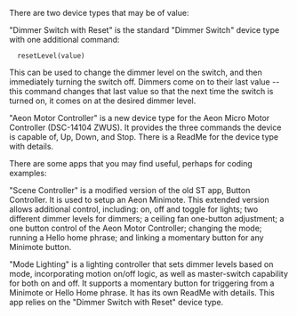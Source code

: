 There are two device types that may be of value:

"Dimmer Switch with Reset" is the standard "Dimmer Switch" device type with one additional command:

      resetLevel(value)

This can be used to change the dimmer level on the switch, and then immediately turning the switch off.  Dimmers come
on to their last value -- this command changes that last value so that the next time the switch is turned on, it
comes on at the desired dimmer level.

"Aeon Motor Controller" is a new device type for the Aeon Micro Motor Controller (DSC-14104 ZWUS).  It provides
the three commands the device is capable of, Up, Down, and Stop.  There is a ReadMe for the device type with details.

There are some apps that you may find useful, perhaps for coding examples:

"Scene Controller" is a modified version of the old ST app, Button Controller.  It is used to setup an Aeon Minimote.
This extended version allows additional control, including: on, off and toggle for lights; two different dimmer levels for dimmers; a ceiling fan one-button adjustment; a one button control of the Aeon Motor Controller; changing the mode; running a Hello home phrase; and linking a momentary button for any Minimote button.

"Mode Lighting" is a lighting controller that sets dimmer levels based on mode, incorporating motion on/off logic, as well as master-switch capability for both on and off.  It supports a momentary button for triggering from a Minimote or Hello Home phrase.  It has its own ReadMe with details.  This app relies on the "Dimmer Switch with Reset" device type.
